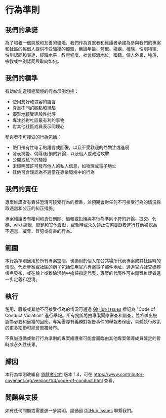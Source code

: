 # 行為準則

## 我們的承諾

為了培養一個開放和友善的環境，我們作為貢獻者和維護者承諾為參與我們的專案和社區的每個人提供不受騷擾的體驗，無論年齡、體型、殘疾、種族、性別特徵、性別認同和表達、經驗水平、教育程度、社會經濟地位、國籍、個人外表、種族、宗教或性別認同與取向如何。

## 我們的標準

有助於創造積極環境的行為示例包括：

* 使用友好和包容的語言
* 尊重不同的觀點和經驗
* 優雅地接受建設性批評
* 專注於對社區最有利的事物
* 對其他社區成員表示同理心

參與者不可接受的行為包括：

* 使用帶有性暗示的語言或圖像，以及不受歡迎的性關注或進展
* 發表挑釁、侮辱/貶損的評論，以及個人或政治攻擊
* 公開或私下的騷擾
* 未經明確許可發布他人的私人信息，如物理或電子地址
* 其他可合理認為不適當在專業環境中的行為

## 我們的責任

專案維護者有責任澄清可接受行為的標準，並預期會對任何不可接受行為的情況採取適當和公正的糾正措施。

專案維護者有權利和責任刪除、編輯或拒絕與本行為準則不符的評論、提交、代碼、wiki 編輯、問題和其他貢獻，或暫時或永久禁止任何貢獻者進行其他被認為不適當、威脅、冒犯或有害的行為。

## 範圍

本行為準則適用於所有專案空間，也適用於個人在公共場所代表專案或其社區時的情況。代表專案或社區的例子包括使用官方專案電子郵件地址、通過官方社交媒體帳戶發布，或在線上或離線活動中擔任指定代表。專案的代表性可由專案維護者進一步定義和澄清。

## 執行

濫用、騷擾或其他不可接受行為的情況可通過 [GitHub Issues](https://github.com/fredericli/vpms_twdiw/issues) 標記為 "Code of Conduct Violation" 進行舉報。所有投訴將由專案團隊審查和調查，並將做出被認為必要和適當的回應。專案團隊有義務對報告事件的舉報者保密。具體執行政策的更多細節可能會單獨發布。

不真誠遵循或執行行為準則的專案維護者可能會面臨由其他專案領導成員確定的暫時或永久性後果。

## 歸因

本行為準則改編自 [貢獻者公約](https://www.contributor-covenant.org) 版本 1.4，可在 https://www.contributor-covenant.org/version/1/4/code-of-conduct.html 查看。

## 問題與支援

如有任何問題或需要進一步說明，請通過 [GitHub Issues](https://github.com/fredericli/vpms_twdiw/issues) 聯繫我們。 
